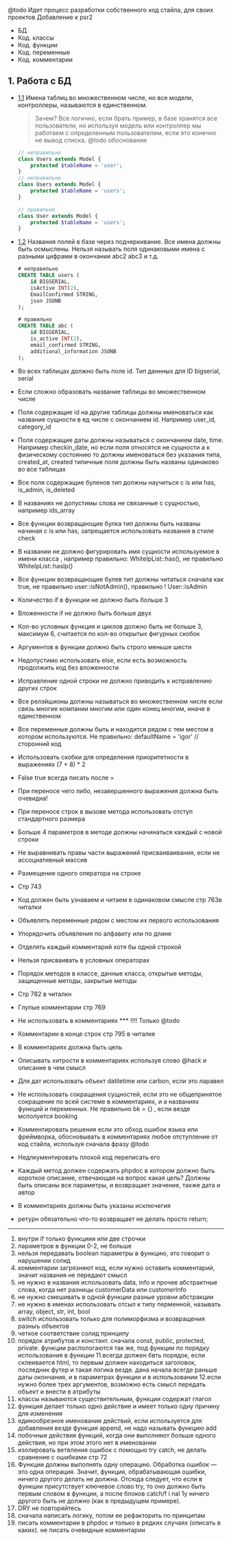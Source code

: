 @todo Идет процесс разработки собственного код стайла, для своих проектов
Добавление к psr2

- БД
- Код. классы
- Код. функции
- Код. переменные
- Код. комментарии

## 1. Работа с БД

<a name="tables-name"></a><a name="1.1"></a>
- [1.1](#tables-name) Имена таблиц во множественном числе, но все модели, контроллеры, называются в единственном. 
    > Зачем? Все логично, если брать пример, в базе хранятся все пользователи, но используя модель или контроллер мы работаем с определенным пользователем, если это конечно не вывод списка. @todo обоснование

    ```php
    // неправильно
    class Users extends Model {
        protected $tableName = 'user';
    }
    // неправильно
    class Users extends Model {
        protected $tableName = 'users';
    }

    // правильно
    class User extends Model {
        protected $tableName = 'users';
    }
    ```
   
   
   <a name="tables-columns-name"></a><a name="1.1"></a>
- [1.2](#tables-columns-name) Названия полей в базе через подчеркивание. Все имена должны быть осмыслены. Нельзя называть поля одинаковыми имена с разными цифрами в окончании abc2 abc3 и т.д.

    ```sql
    # неправильно
    CREATE TABLE users (
        id BIGSERIAL,
        isActive INT(2),
        EmailConfirmed STRING,
        json JSONB
    );

    # правильно
    CREATE TABLE abc (
        id BIGSERIAL,
        is_active INT(2),
        email_confirmed STRING,
        additional_information JSONB
    );
    ```
- Во всех таблицах должно быть поле id. Тип даннных для ID bigserial, serial


- Если сложно образовать название таблицы во множественном числе
- Поля содержащие id на другие таблицы должны именоваться как название сущности в ед числе с окончанием id. Например user_id, category_id
- Поля содержащие даты должны называться с окончанием date, time. Например checkin_date, но если поля относятся не сущности а к физическому состоянию то должны именоваться без указания типа, created_at, created типичные поля должны быть названы одинаково во все таблицах
- Все поля содержащие буленов тип должны научиться с is или has, is_admin, is_deleted
- В названиях не допустимы слова не связанные с сущностью, например ids_array
- Все функции возвращающие булка тип должны быть названы начиная с is или has, запрещается использовать названия в стиле check
- В названии не должно фигурировать имя сущности используемое в имени класса , например правильно: WhiteIpList::has(), не правильно WhiteIpList::hasIp()
- Все функции возвращающие булев тип должны читаться сначала как true, не правильно user::isNotAdmin(), правильно ! User::isAdmin
- Количество if в функции не должно быть больше 3
- Вложенности if не должно быть больше двух
- Кол-во условных функция и циклов должно быть не больше 3, максимум 6, считается по кол-во  открытых фигурных скобок
- Аргументов в функции должно быть строго меньше шести
- Недопустимо использовать else, если есть возможность продолжить код без вложенности
- Исправление одной строки не должно приводить к исправлению других строк
- Все релэйшионы должны называться во множественном числе если связь многие компании многим или один конец многим, иначе в единственном
- Все переменные должны быть и находится рядом с тем местом в котором используются. Не правильно:                              defaultName = 'igor'                                                  // сторонний код
- Использовать скобки для определения приоритетности в выражениях (7 + 8) * 2
- False true всегда писать после =
- При переносе чего либо, незавершенного выражения должна быть очевидна!
- При переносе строк в вызове метода использовать отступ стандартного размера
- Больше 4 параметров в методе должны начинаться каждый с новой строки
- Не выравнивать правы части выражений присваиваивания, если не ассоциативный массив
- Размещение одного оператора на строке
- Стр 743
- Код должен быть узнаваем и читаем в одинаковом смысле стр 763в читалки
- Объявлять переменные рядом с местом их первого использования
- Упорядочить объявления по алфавиту или по длине
- Отделять каждый комментарий хотя бы одной строкой
- Нельзя присваивать в условных операторах
- Порядок методов в классе, данные класса, открытые методы, защищенные методы, закрытые методы
- Стр 782 в читалкн
- Глупые комментарии стр 769
- Не использовать в комментариях *** !!!! Только @todo
- Комментарии в конце строк стр 795 в читалке
- В комментариях должна быть цель
- Описывать хитрости в комментариях используя слово @hack и описание в чем смысл
- Для дат использовать объект datiletime или carbon, если это ларавел
- Не использовать сокращения сущностей, если это не общепринятое сокращение по всей системе в комментариях,  и а названиях функций и переменных. Не правильно bk = {} , если везде мсполуется booking
- Комментировать решения если это обход ошибок языка или фреймворка, обосновывать в комментариях любое отступление от код стайла, используя сначала фразу @todo
- Недлкументировать плохой код переписать его
- Каждый метод должен содержать phpdoc в котором должно быть короткое описание, отвечающая на вопрос какая цель? Должны быть описаны все параметры, и возвращает значение, также дата и автор
- В комментариях должны быть указаны исключегия
- ретурн обязательно что-то возвращает не делать просто return;



---------------


1. внутри if только функциии или две строчки
2. параметров в функции 0-2, не больше
3. нельзя передавать boolean параметры в функцию, это говорит о нарушении солид
4. комментарии загрязняют код, если нужно оставить комментарий, значит названия не передают смысл
5. не нужно в названия использовать data, info и прочее абстрактные слова, когда нет разницы customerData или customerInfo
6. не нужно смешивать в одной функции разные уровни абстракции
7. не нужно в именах использовать отсыл к типу перменной, называть array, object, str, int, bool
8. switch использовать только для полиморфизма и возвращения разныъ объектов
9. четкое соответствие солид принципу
10. порядок атрибутов и констант. сначала const, public, protected, private. функции распологаются так же, под функции по порядку использования в функции
11.всегда должен бвть порядок, если склеивается html, то первым должен находиться заголовок, последник футер и такая логика везде. дана начала всегде раньше даты окончания, и в параметрах функции и в использовании
12.если нужно более трех аргументов, возможно есть смысл передать объект и внести в атрибуты
13. классы называются существительным, функции содержат глагол
14. функция делает только одно действие и имеет только одну причину для изменения
15. единообрезное именование действий, если используется для добавления везде функция append, не надо называть функцию add
16. побочные действия функций, когда они выполняют больше одного действия, но при этом этого нет в именовании
17. изолировать ветвления ошибок с помощью try catch, не делать сравнение с ошибками стр 72
18. Функции должны выполнять одну операцию. Обработка ошибок — это одна
операция. Значит, функция, обрабатывающая ошибки, ничего другого делать не
должна. Отсюда следует, что если в функции присутствует ключевое слово try,
то оно должно быть первым словом в функции, а после блоков catch/f i nal 1у 
ничего другого быть не должно (как в предыдущем примере).
19. DRY не повторяйтесь
20. сначала написать логику, потом ее рефакторить по принципам
21. писать комментарии в phpdoc и только в редких случаях (описать в каких). не писать очевидные комментарии
